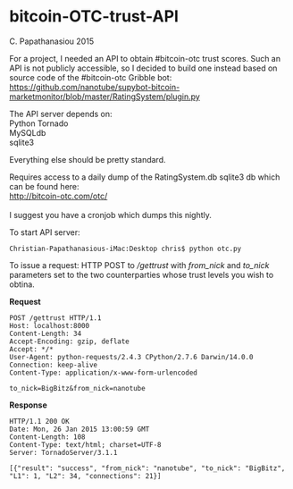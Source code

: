 # bitcoin-OTC-trust-API
C. Papathanasiou 2015

For a project,  I needed an API to obtain #bitcoin-otc trust scores. Such an API is not publicly accessible, so I decided to build one instead based on source code of the #bitcoin-otc Gribble bot:
<br>
https://github.com/nanotube/supybot-bitcoin-marketmonitor/blob/master/RatingSystem/plugin.py

The API server depends on:
<br>
Python Tornado
<br>
MySQLdb
<br>
sqlite3


Everything else should be pretty standard.

Requires access to a daily dump of the RatingSystem.db sqlite3 db which can be found here:
<br>
http://bitcoin-otc.com/otc/
<br>
<br>
I suggest you have a cronjob which dumps this nightly.


To start API server:
```
Christian-Papathanasious-iMac:Desktop chris$ python otc.py 

```

To issue a request:
HTTP POST to <i>/gettrust</i> with <i>from_nick</i> and <i>to_nick</i> parameters set to the two counterparties whose trust levels you wish to obtina.

<b>Request</b>
```
POST /gettrust HTTP/1.1
Host: localhost:8000
Content-Length: 34
Accept-Encoding: gzip, deflate
Accept: */*
User-Agent: python-requests/2.4.3 CPython/2.7.6 Darwin/14.0.0
Connection: keep-alive
Content-Type: application/x-www-form-urlencoded

to_nick=BigBitz&from_nick=nanotube

```

<b>Response</b>
```
HTTP/1.1 200 OK
Date: Mon, 26 Jan 2015 13:00:59 GMT
Content-Length: 108
Content-Type: text/html; charset=UTF-8
Server: TornadoServer/3.1.1

[{"result": "success", "from_nick": "nanotube", "to_nick": "BigBitz", "L1": 1, "L2": 34, "connections": 21}]
```


